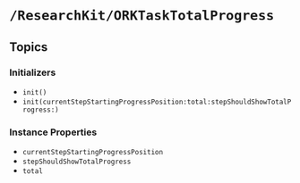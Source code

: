 # ``/ResearchKit/ORKTaskTotalProgress``

<!-- The content below this line is auto-generated and is redundant. You should either incorporate it into your content above this line or delete it. -->

## Topics

### Initializers

- ``init()``
- ``init(currentStepStartingProgressPosition:total:stepShouldShowTotalProgress:)``

### Instance Properties

- ``currentStepStartingProgressPosition``
- ``stepShouldShowTotalProgress``
- ``total``